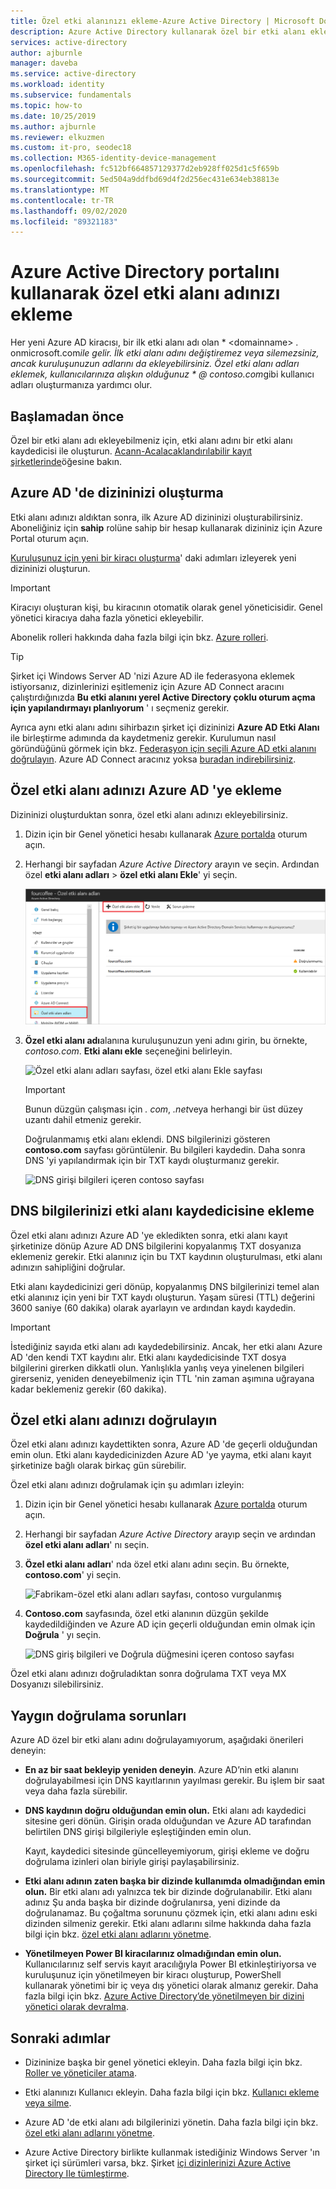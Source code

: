 ```yaml
---
title: Özel etki alanınızı ekleme-Azure Active Directory | Microsoft Docs
description: Azure Active Directory kullanarak özel bir etki alanı eklemeye ilişkin yönergeler.
services: active-directory
author: ajburnle
manager: daveba
ms.service: active-directory
ms.workload: identity
ms.subservice: fundamentals
ms.topic: how-to
ms.date: 10/25/2019
ms.author: ajburnle
ms.reviewer: elkuzmen
ms.custom: it-pro, seodec18
ms.collection: M365-identity-device-management
ms.openlocfilehash: fc512bf664857129377d2eb928ff025d1c5f659b
ms.sourcegitcommit: 5ed504a9ddfbd69d4f2d256ec431e634eb38813e
ms.translationtype: MT
ms.contentlocale: tr-TR
ms.lasthandoff: 09/02/2020
ms.locfileid: "89321183"
---
```

# <a name="add-your-custom-domain-name-using-the-azure-active-directory-portal"></a>Azure Active Directory portalını kullanarak özel etki alanı adınızı ekleme

Her yeni Azure AD kiracısı, bir ilk etki alanı adı olan * \<domainname> . onmicrosoft.com*ile gelir. İlk etki alanı adını değiştiremez veya silemezsiniz, ancak kuruluşunuzun adlarını da ekleyebilirsiniz. Özel etki alanı adları eklemek, kullanıcılarınıza alışkın olduğunuz * \@ contoso.com*gibi kullanıcı adları oluşturmanıza yardımcı olur.

## <a name="before-you-begin"></a>Başlamadan önce

Özel bir etki alanı adı ekleyebilmeniz için, etki alanı adını bir etki alanı kaydedicisi ile oluşturun. [Acann-Acalacaklandırılabilir kayıt şirketlerinde](https://www.icann.org/registrar-reports/accredited-list.html)öğesine bakın.

## <a name="create-your-directory-in-azure-ad"></a>Azure AD 'de dizininizi oluşturma

Etki alanı adınızı aldıktan sonra, ilk Azure AD dizininizi oluşturabilirsiniz. Aboneliğiniz için **sahip** rolüne sahip bir hesap kullanarak dizininiz için Azure Portal oturum açın.

[Kuruluşunuz için yeni bir kiracı oluşturma](active-directory-access-create-new-tenant.md#create-a-new-tenant-for-your-organization)' daki adımları izleyerek yeni dizininizi oluşturun.

>[!IMPORTANT]
>Kiracıyı oluşturan kişi, bu kiracının otomatik olarak genel yöneticisidir. Genel yönetici kiracıya daha fazla yönetici ekleyebilir.

Abonelik rolleri hakkında daha fazla bilgi için bkz. [Azure rolleri](../../role-based-access-control/rbac-and-directory-admin-roles.md#azure-roles).

>[!TIP]
> Şirket içi Windows Server AD 'nizi Azure AD ile federasyona eklemek istiyorsanız, dizinlerinizi eşitlemeniz için Azure AD Connect aracını çalıştırdığınızda **Bu etki alanını yerel Active Directory çoklu oturum açma için yapılandırmayı planlıyorum** ' ı seçmeniz gerekir.
>
> Ayrıca aynı etki alanı adını sihirbazın şirket içi dizininizi **Azure AD Etki Alanı** ile birleştirme adımında da kaydetmeniz gerekir. Kurulumun nasıl göründüğünü görmek için bkz. [Federasyon için seçili Azure AD etki alanını doğrulayın](../hybrid/how-to-connect-install-custom.md#verify-the-azure-ad-domain-selected-for-federation). Azure AD Connect aracınız yoksa [buradan indirebilirsiniz](https://go.microsoft.com/fwlink/?LinkId=615771).

## <a name="add-your-custom-domain-name-to-azure-ad"></a>Özel etki alanı adınızı Azure AD 'ye ekleme

Dizininizi oluşturduktan sonra, özel etki alanı adınızı ekleyebilirsiniz.

1. Dizin için bir Genel yönetici hesabı kullanarak [Azure portalda](https://portal.azure.com/) oturum açın.

1. Herhangi bir sayfadan *Azure Active Directory* arayın ve seçin. Ardından özel **etki alanı adları**  >  **özel etki alanı Ekle**' yi seçin.

    ![Özel etki alanı adları sayfası, gösterilen özel etki alanı Ekle](media/add-custom-domain/add-custom-domain.png)

1. **Özel etki alanı adı**alanına kuruluşunuzun yeni adını girin, bu örnekte, *contoso.com*. **Etki alanı ekle** seçeneğini belirleyin.

    ![Özel etki alanı adları sayfası, özel etki alanı Ekle sayfası](media/add-custom-domain/add-custom-domain-blade.png)

    >[!IMPORTANT]
    >Bunun düzgün çalışması için *. com*, *.net*veya herhangi bir üst düzey uzantı dahil etmeniz gerekir.

    Doğrulanmamış etki alanı eklendi. DNS bilgilerinizi gösteren **contoso.com** sayfası görüntülenir. Bu bilgileri kaydedin. Daha sonra DNS 'yi yapılandırmak için bir TXT kaydı oluşturmanız gerekir.

    ![DNS girişi bilgileri içeren contoso sayfası](media/add-custom-domain/contoso-blade-with-dns-info.png)

## <a name="add-your-dns-information-to-the-domain-registrar"></a>DNS bilgilerinizi etki alanı kaydedicisine ekleme

Özel etki alanı adınızı Azure AD 'ye ekledikten sonra, etki alanı kayıt şirketinize dönüp Azure AD DNS bilgilerini kopyalanmış TXT dosyanıza eklemeniz gerekir. Etki alanınız için bu TXT kaydının oluşturulması, etki alanı adınızın sahipliğini doğrular.

Etki alanı kaydedicinizi geri dönüp, kopyalanmış DNS bilgilerinizi temel alan etki alanınız için yeni bir TXT kaydı oluşturun. Yaşam süresi (TTL) değerini 3600 saniye (60 dakika) olarak ayarlayın ve ardından kaydı kaydedin.

>[!IMPORTANT]
>İstediğiniz sayıda etki alanı adı kaydedebilirsiniz. Ancak, her etki alanı Azure AD 'den kendi TXT kaydını alır. Etki alanı kaydedicisinde TXT dosya bilgilerini girerken dikkatli olun. Yanlışlıkla yanlış veya yinelenen bilgileri girerseniz, yeniden deneyebilmeniz için TTL 'nin zaman aşımına uğrayana kadar beklemeniz gerekir (60 dakika).

## <a name="verify-your-custom-domain-name"></a>Özel etki alanı adınızı doğrulayın

Özel etki alanı adınızı kaydettikten sonra, Azure AD 'de geçerli olduğundan emin olun. Etki alanı kaydedicinizden Azure AD 'ye yayma, etki alanı kayıt şirketinize bağlı olarak birkaç gün sürebilir.

Özel etki alanı adınızı doğrulamak için şu adımları izleyin:

1. Dizin için bir Genel yönetici hesabı kullanarak [Azure portalda](https://portal.azure.com/) oturum açın.

1. Herhangi bir sayfadan *Azure Active Directory* arayıp seçin ve ardından **özel etki alanı adları**' nı seçin.

1. **Özel etki alanı adları**' nda özel etki alanı adını seçin. Bu örnekte, **contoso.com**' yi seçin.

    ![Fabrikam-özel etki alanı adları sayfası, contoso vurgulanmış](media/add-custom-domain/custom-blade-with-contoso-highlighted.png)

1. **Contoso.com** sayfasında, özel etki alanının düzgün şekilde kaydedildiğinden ve Azure AD için geçerli olduğundan emin olmak için **Doğrula** ' yı seçin.

    ![DNS giriş bilgileri ve Doğrula düğmesini içeren contoso sayfası](media/add-custom-domain/contoso-blade-with-dns-info-verify.png)

Özel etki alanı adınızı doğruladıktan sonra doğrulama TXT veya MX Dosyanızı silebilirsiniz.

## <a name="common-verification-issues"></a>Yaygın doğrulama sorunları

Azure AD özel bir etki alanı adını doğrulayamıyorum, aşağıdaki önerileri deneyin:

- **En az bir saat bekleyip yeniden deneyin**. Azure AD’nin etki alanını doğrulayabilmesi için DNS kayıtlarının yayılması gerekir. Bu işlem bir saat veya daha fazla sürebilir.

- **DNS kaydının doğru olduğundan emin olun.** Etki alanı adı kaydedici sitesine geri dönün. Girişin orada olduğundan ve Azure AD tarafından belirtilen DNS girişi bilgileriyle eşleştiğinden emin olun.

  Kayıt, kaydedici sitesinde güncelleyemiyorum, girişi ekleme ve doğru doğrulama izinleri olan biriyle girişi paylaşabilirsiniz.

- **Etki alanı adının zaten başka bir dizinde kullanımda olmadığından emin olun.** Bir etki alanı adı yalnızca tek bir dizinde doğrulanabilir. Etki alanı adınız Şu anda başka bir dizinde doğrulanırsa, yeni dizinde da doğrulanamaz. Bu çoğaltma sorununu çözmek için, etki alanı adını eski dizinden silmeniz gerekir. Etki alanı adlarını silme hakkında daha fazla bilgi için bkz. [özel etki alanı adlarını yönetme](../users-groups-roles/domains-manage.md).

- **Yönetilmeyen Power BI kiracılarınız olmadığından emin olun.** Kullanıcılarınız self servis kayıt aracılığıyla Power BI etkinleştiriyorsa ve kuruluşunuz için yönetilmeyen bir kiracı oluşturup, PowerShell kullanarak yönetimi bir iç veya dış yönetici olarak almanız gerekir. Daha fazla bilgi için bkz. [Azure Active Directory’de yönetilmeyen bir dizini yönetici olarak devralma](../users-groups-roles/domains-admin-takeover.md).

## <a name="next-steps"></a>Sonraki adımlar

- Dizininize başka bir genel yönetici ekleyin. Daha fazla bilgi için bkz. [Roller ve yöneticiler atama](active-directory-users-assign-role-azure-portal.md).

- Etki alanınızı Kullanıcı ekleyin. Daha fazla bilgi için bkz. [Kullanıcı ekleme veya silme](add-users-azure-active-directory.md).

- Azure AD 'de etki alanı adı bilgilerinizi yönetin. Daha fazla bilgi için bkz. [özel etki alanı adlarını yönetme](../users-groups-roles/domains-manage.md).

- Azure Active Directory birlikte kullanmak istediğiniz Windows Server 'ın şirket içi sürümleri varsa, bkz. Şirket [içi dizinlerinizi Azure Active Directory Ile tümleştirme](../hybrid/whatis-hybrid-identity.md).